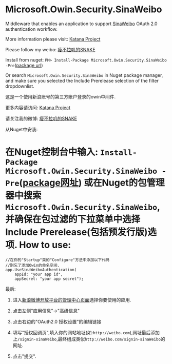 Microsoft.Owin.Security.SinaWeibo
=================================

Middleware that enables an application to support [SinaWeibo](http://open.weibo.com/) OAuth 2.0 authentication workflow.

More information please visit: [Katana Project](http://katanaproject.codeplex.com/)

Please follow my weibo: [瘦不拉叽的SNAKE](http://weibo.com/tangfeifan) 

Install from nuget: 
`PM> Install-Package Microsoft.Owin.Security.SinaWeibo -Pre`([package url](https://www.nuget.org/packages/Microsoft.Owin.Security.SinaWeibo/))

Or search `Microsoft.Owin.Security.SinaWeibo` in Nuget package manager, and make sure you selected the Include Prerelease selection of the filter dropdownlist.

这是一个使用新浪账号的第三方账户登录的owin中间件.

更多内容请访问: [Katana Project](http://katanaproject.codeplex.com/)

请关注我的微博: [瘦不拉叽的SNAKE](http://weibo.com/tangfeifan)

从Nuget中安装:

在Nuget控制台中输入: `Install-Package Microsoft.Owin.Security.SinaWeibo -Pre`([package网址](https://www.nuget.org/packages/Microsoft.Owin.Security.SinaWeibo/))
或在Nuget的包管理器中搜索`Microsoft.Owin.Security.SinaWeibo`,并确保在包过滤的下拉菜单中选择Include Prerelease(包括预发行版)选项.
How to use:
===========

    //在你的"Startup"类的"Configure"方法中添加以下代码
    //别忘了添加Owin的命名空间.
    app.UseSinaWeiboAuthentication(
        appId: "your app id",
        appSecret: "your app secret");
        
最后:

1. 进入[新浪微博开放平台的管理中心页面](http://open.weibo.com/apps)选择你要使用的应用.

2. 点击左侧"应用信息"->"高级信息"

3. 点击右边的"OAuth2.0 授权设置"的编辑链接

4. 填写"授权回调页",填入你的网站地址(如:`http://weibo.com`),网址最后添加上`/signin-sinaWeibo`,最终组成类似`http://weibo.com/signin-sinaWeibo`的网址.

5. 点击"提交".